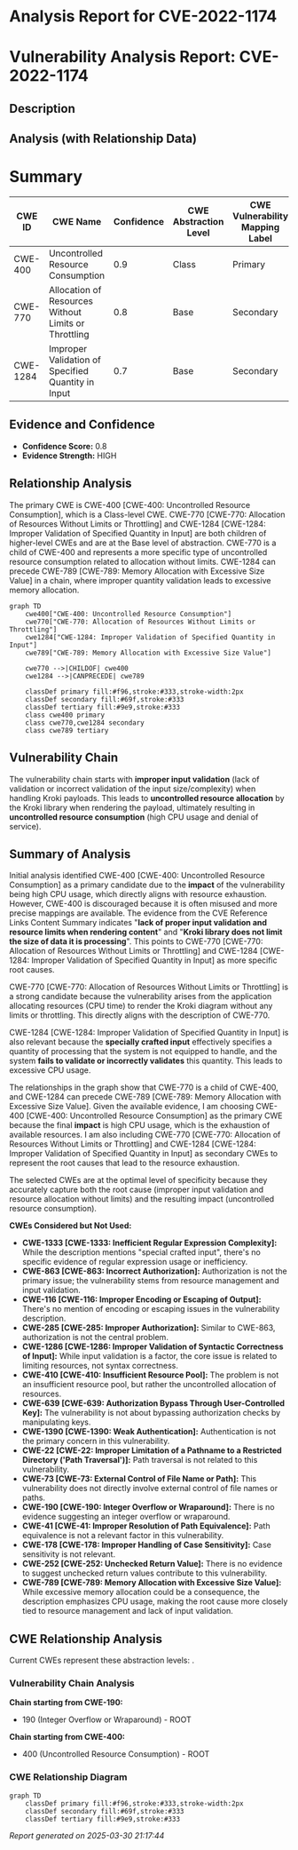 # Analysis Report for CVE-2022-1174

# Vulnerability Analysis Report: CVE-2022-1174

## Description



## Analysis (with Relationship Data)

# Summary

| CWE ID  | CWE Name                                            | Confidence | CWE Abstraction Level | CWE Vulnerability Mapping Label | CWE-Vulnerability Mapping Notes |
| ------- | --------------------------------------------------- | ---------- | --------------------- | ------------------------------- | ------------------------------- |
| CWE-400 | Uncontrolled Resource Consumption                   | 0.9        | Class                 | Primary                         | Discouraged                  |
| CWE-770 | Allocation of Resources Without Limits or Throttling | 0.8        | Base                  | Secondary                       | Allowed                         |
| CWE-1284 | Improper Validation of Specified Quantity in Input  | 0.7        | Base                  | Secondary                       | Allowed                         |

## Evidence and Confidence

*   **Confidence Score:** 0.8
*   **Evidence Strength:** HIGH

## Relationship Analysis

The primary CWE is CWE-400 [CWE-400: Uncontrolled Resource Consumption], which is a Class-level CWE. CWE-770 [CWE-770: Allocation of Resources Without Limits or Throttling] and CWE-1284 [CWE-1284: Improper Validation of Specified Quantity in Input] are both children of higher-level CWEs and are at the Base level of abstraction. CWE-770 is a child of CWE-400 and represents a more specific type of uncontrolled resource consumption related to allocation without limits. CWE-1284 can precede CWE-789 [CWE-789: Memory Allocation with Excessive Size Value] in a chain, where improper quantity validation leads to excessive memory allocation.

```mermaid
graph TD
    cwe400["CWE-400: Uncontrolled Resource Consumption"]
    cwe770["CWE-770: Allocation of Resources Without Limits or Throttling"]
    cwe1284["CWE-1284: Improper Validation of Specified Quantity in Input"]
    cwe789["CWE-789: Memory Allocation with Excessive Size Value"]

    cwe770 -->|CHILDOF| cwe400
    cwe1284 -->|CANPRECEDE| cwe789

    classDef primary fill:#f96,stroke:#333,stroke-width:2px
    classDef secondary fill:#69f,stroke:#333
    classDef tertiary fill:#9e9,stroke:#333
    class cwe400 primary
    class cwe770,cwe1284 secondary
    class cwe789 tertiary
```

## Vulnerability Chain

The vulnerability chain starts with **improper input validation** (lack of validation or incorrect validation of the input size/complexity) when handling Kroki payloads. This leads to **uncontrolled resource allocation** by the Kroki library when rendering the payload, ultimately resulting in **uncontrolled resource consumption** (high CPU usage and denial of service).

## Summary of Analysis

Initial analysis identified CWE-400 [CWE-400: Uncontrolled Resource Consumption] as a primary candidate due to the **impact** of the vulnerability being high CPU usage, which directly aligns with resource exhaustion. However, CWE-400 is discouraged because it is often misused and more precise mappings are available. The evidence from the CVE Reference Links Content Summary indicates "**lack of proper input validation and resource limits when rendering content**" and "**Kroki library does not limit the size of data it is processing**". This points to CWE-770 [CWE-770: Allocation of Resources Without Limits or Throttling] and CWE-1284 [CWE-1284: Improper Validation of Specified Quantity in Input] as more specific root causes.

CWE-770 [CWE-770: Allocation of Resources Without Limits or Throttling] is a strong candidate because the vulnerability arises from the application allocating resources (CPU time) to render the Kroki diagram without any limits or throttling. This directly aligns with the description of CWE-770.

CWE-1284 [CWE-1284: Improper Validation of Specified Quantity in Input] is also relevant because the **specially crafted input** effectively specifies a quantity of processing that the system is not equipped to handle, and the system **fails to validate or incorrectly validates** this quantity. This leads to excessive CPU usage.

The relationships in the graph show that CWE-770 is a child of CWE-400, and CWE-1284 can precede CWE-789 [CWE-789: Memory Allocation with Excessive Size Value]. Given the available evidence, I am choosing CWE-400 [CWE-400: Uncontrolled Resource Consumption] as the primary CWE because the final **impact** is high CPU usage, which is the exhaustion of available resources. I am also including CWE-770 [CWE-770: Allocation of Resources Without Limits or Throttling] and CWE-1284 [CWE-1284: Improper Validation of Specified Quantity in Input] as secondary CWEs to represent the root causes that lead to the resource exhaustion.

The selected CWEs are at the optimal level of specificity because they accurately capture both the root cause (improper input validation and resource allocation without limits) and the resulting impact (uncontrolled resource consumption).

**CWEs Considered but Not Used:**

*   **CWE-1333 [CWE-1333: Inefficient Regular Expression Complexity]:** While the description mentions "special crafted input", there's no specific evidence of regular expression usage or inefficiency.
*   **CWE-863 [CWE-863: Incorrect Authorization]:** Authorization is not the primary issue; the vulnerability stems from resource management and input validation.
*   **CWE-116 [CWE-116: Improper Encoding or Escaping of Output]:** There's no mention of encoding or escaping issues in the vulnerability description.
*   **CWE-285 [CWE-285: Improper Authorization]:** Similar to CWE-863, authorization is not the central problem.
*   **CWE-1286 [CWE-1286: Improper Validation of Syntactic Correctness of Input]:** While input validation is a factor, the core issue is related to limiting resources, not syntax correctness.
*   **CWE-410 [CWE-410: Insufficient Resource Pool]:** The problem is not an insufficient resource pool, but rather the uncontrolled allocation of resources.
*   **CWE-639 [CWE-639: Authorization Bypass Through User-Controlled Key]:** The vulnerability is not about bypassing authorization checks by manipulating keys.
*   **CWE-1390 [CWE-1390: Weak Authentication]:** Authentication is not the primary concern in this vulnerability.
*   **CWE-22 [CWE-22: Improper Limitation of a Pathname to a Restricted Directory ('Path Traversal')]:** Path traversal is not related to this vulnerability.
*   **CWE-73 [CWE-73: External Control of File Name or Path]:** This vulnerability does not directly involve external control of file names or paths.
*   **CWE-190 [CWE-190: Integer Overflow or Wraparound]:** There is no evidence suggesting an integer overflow or wraparound.
*   **CWE-41 [CWE-41: Improper Resolution of Path Equivalence]:** Path equivalence is not a relevant factor in this vulnerability.
*   **CWE-178 [CWE-178: Improper Handling of Case Sensitivity]:** Case sensitivity is not relevant.
*   **CWE-252 [CWE-252: Unchecked Return Value]:** There is no evidence to suggest unchecked return values contribute to this vulnerability.
*    **CWE-789 [CWE-789: Memory Allocation with Excessive Size Value]:** While excessive memory allocation could be a consequence, the description emphasizes CPU usage, making the root cause more closely tied to resource management and lack of input validation.


## CWE Relationship Analysis

Current CWEs represent these abstraction levels: .


### Vulnerability Chain Analysis

**Chain starting from CWE-190:**
- 190 (Integer Overflow or Wraparound) - ROOT


**Chain starting from CWE-400:**
- 400 (Uncontrolled Resource Consumption) - ROOT



### CWE Relationship Diagram

```mermaid
graph TD
    classDef primary fill:#f96,stroke:#333,stroke-width:2px
    classDef secondary fill:#69f,stroke:#333
    classDef tertiary fill:#9e9,stroke:#333
```



*Report generated on 2025-03-30 21:17:44*
